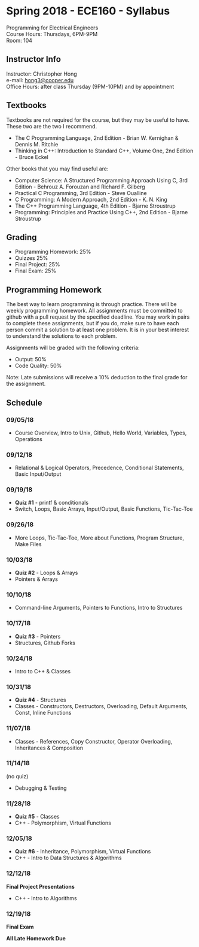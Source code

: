 # Spring 2018 - ECE160 - Syllabus
Programming for Electrical Engineers  
Course Hours: Thursdays, 6PM-9PM  
Room: 104

## Instructor Info
Instructor: Christopher Hong  
e-mail: hong3@cooper.edu  
Office Hours: after class Thursday (9PM-10PM) and by appointment

## Textbooks
Textbooks are not required for the course, but they may be useful to have. These two are the two I recommend.
- The C Programming Language, 2nd Edition - Brian W. Kernighan & Dennis M. Ritchie
- Thinking in C++: Introduction to Standard C++, Volume One, 2nd Edition - Bruce Eckel  

Other books that you may find useful are:
- Computer Science: A Structured Programming Approach Using C, 3rd Edition - Behrouz A. Forouzan and Richard F. Gilberg
- Practical C Programming, 3rd Edition - Steve Oualline
- C Programming: A Modern Approach, 2nd Edition - K. N. King
- The C++ Programming Language, 4th Edition - Bjarne Stroustrup
- Programming: Principles and Practice Using C++, 2nd Edition - Bjarne Stroustrup

## Grading
- Programming Homework: 25%
- Quizzes 25%
- Final Project: 25%
- Final Exam: 25%

## Programming Homework
The best way to learn programming is through practice. There will be weekly programming homework. All assignments must be committed to github with a pull request by the specified deadline. You may work in pairs to complete these assignments, but if you do, make sure to have each person commit a solution to at least one problem. It is in your best interest to understand the solutions to each problem.

Assignments will be graded with the following criteria:
- Output: 50%
- Code Quality: 50%  

Note: Late submissions will receive a 10% deduction to the final grade for the assignment. 

## Schedule
### 09/05/18  
- Course Overview, Intro to Unix, Github, Hello World, Variables, Types, Operations
 
### 09/12/18  
- Relational & Logical Operators, Precedence, Conditional Statements, Basic Input/Output

### 09/19/18  
- **Quiz #1** - printf & conditionals
- Switch, Loops, Basic Arrays, Input/Output, Basic Functions, Tic-Tac-Toe

### 09/26/18  
- More Loops, Tic-Tac-Toe, More about Functions, Program Structure, Make Files

### 10/03/18  
- **Quiz #2** - Loops & Arrays  
- Pointers & Arrays

### 10/10/18  
- Command-line Arguments, Pointers to Functions, Intro to Structures

### 10/17/18  
- **Quiz #3** - Pointers
- Structures, Github Forks

### 10/24/18  
- Intro to C++ & Classes

### 10/31/18  
- **Quiz #4** - Structures
- Classes - Constructors, Destructors, Overloading, Default Arguments, Const, Inline Functions

### 11/07/18  
- Classes - References, Copy Constructor, Operator Overloading, Inheritances & Composition

### 11/14/18  
(no quiz)
- Debugging & Testing

### 11/28/18  
- **Quiz #5** - Classes
- C++ - Polymorphism, Virtual Functions

### 12/05/18  
- **Quiz #6** - Inheritance, Polymorphism, Virtual Functions
- C++ - Intro to Data Structures & Algorithms

### 12/12/18  
**Final Project Presentations**
- C++ - Intro to Algorithms

### 12/19/18  
**Final Exam**

**All Late Homework Due**
